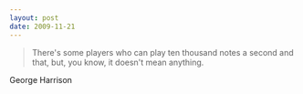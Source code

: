 ```yaml
---
layout: post
date: 2009-11-21
---  
```


>There's some players who can play ten thousand notes a second and that, but, you know, it doesn't mean anything.

George Harrison
